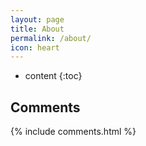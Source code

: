 ```yaml
---
layout: page
title: About
permalink: /about/
icon: heart
---
```


* content
{:toc}

## Comments

{% include comments.html %}
